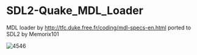 # SDL2-Quake_MDL_Loader
MDL loader by http://tfc.duke.free.fr/coding/mdl-specs-en.html ported to SDL2 by Memorix101

![4546](https://cloud.githubusercontent.com/assets/1466920/19993943/a9ac6200-a249-11e6-9c22-1013eb90aeec.PNG)

